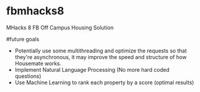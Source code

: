 # fbmhacks8
MHacks 8 FB Off Campus Housing Solution

#future goals
- Potentially use some multithreading and optimize the requests so that they're asynchronous, it may improve the speed and structure of how Housemate works.
- Implement Natural Language Processing (No more hard coded questions)
- Use Machine Learning to rank each property by a score (optimal results)
